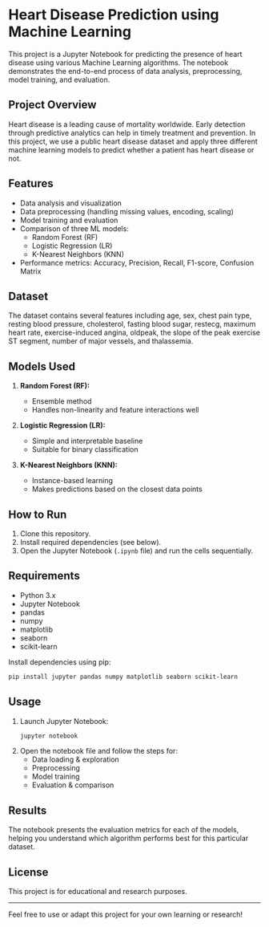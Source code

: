 # Heart Disease Prediction using Machine Learning

This project is a Jupyter Notebook for predicting the presence of heart disease using various Machine Learning algorithms. The notebook demonstrates the end-to-end process of data analysis, preprocessing, model training, and evaluation.

## Project Overview

Heart disease is a leading cause of mortality worldwide. Early detection through predictive analytics can help in timely treatment and prevention. In this project, we use a public heart disease dataset and apply three different machine learning models to predict whether a patient has heart disease or not.

## Features

- Data analysis and visualization
- Data preprocessing (handling missing values, encoding, scaling)
- Model training and evaluation
- Comparison of three ML models:
  - Random Forest (RF)
  - Logistic Regression (LR)
  - K-Nearest Neighbors (KNN)
- Performance metrics: Accuracy, Precision, Recall, F1-score, Confusion Matrix

## Dataset

The dataset contains several features including age, sex, chest pain type, resting blood pressure, cholesterol, fasting blood sugar, restecg, maximum heart rate, exercise-induced angina, oldpeak, the slope of the peak exercise ST segment, number of major vessels, and thalassemia.

## Models Used

1. **Random Forest (RF):**
   - Ensemble method
   - Handles non-linearity and feature interactions well

2. **Logistic Regression (LR):**
   - Simple and interpretable baseline
   - Suitable for binary classification

3. **K-Nearest Neighbors (KNN):**
   - Instance-based learning
   - Makes predictions based on the closest data points

## How to Run

1. Clone this repository.
2. Install required dependencies (see below).
3. Open the Jupyter Notebook (`.ipynb` file) and run the cells sequentially.

## Requirements

- Python 3.x
- Jupyter Notebook
- pandas
- numpy
- matplotlib
- seaborn
- scikit-learn

Install dependencies using pip:

```bash
pip install jupyter pandas numpy matplotlib seaborn scikit-learn
```

## Usage

1. Launch Jupyter Notebook:
    ```bash
    jupyter notebook
    ```
2. Open the notebook file and follow the steps for:
   - Data loading & exploration
   - Preprocessing
   - Model training
   - Evaluation & comparison

## Results

The notebook presents the evaluation metrics for each of the models, helping you understand which algorithm performs best for this particular dataset.

## License

This project is for educational and research purposes.


---
Feel free to use or adapt this project for your own learning or research!
